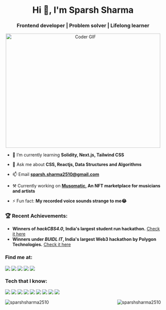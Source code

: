 <h1 align="center">Hi 👋, I'm Sparsh Sharma</h1>
<h3 align="center">Frontend developer | Problem solver | Lifelong learner</h3>

<p align="center"><img src="https://media.giphy.com/media/qgQUggAC3Pfv687qPC/giphy.gif" alt="Coder GIF" width="500" height="370"></p>


- 🌱 I’m currently learning **Solidity, Next.js, Tailwind CSS**

- 💬 Ask me about **CSS, Reactjs, Data Structures and Algorithms**

- 📫 Email **sparsh.sharma2510@gmail.com**

- ⚒ Currently working on **<a href="https://musomatic.vercel.app">Musomatic</a>, An NFT marketplace for musicians and artists** 

- ⚡ Fun fact: **My recorded voice sounds strange to me😂**

<h3>🏆 Recent Achievements:</h3>
<ul>

 <li> <strong>Winners of <em>hackCBS4.0</em>, India's largest student run hackathon.</strong> <a href="https://hackcbs4.hackerearth.com/">Check it here</a></li>
<li> <strong>Winners under <em>BUIDL IT</em>, India's largest Web3 hackathon by Polygon Technologies.</strong> <a href="https://devfolio.co/submissions/musomatic-cf6f">Check it here</a></li>
 
</ul>

<h3 align="left">Find me at:</h3>
<p align="left">
 <a href="https://linkedin.com/in/sparsharma" target="blank"><img align="center" src="https://img.shields.io/badge/LinkedIn-0077B5?style=for-the-badge&logo=linkedin&logoColor=white"/></a>
 <a href="https://www.leetcode.com/sparsh_2510" target="blank"><img align="center" src="https://img.shields.io/badge/-LeetCode-FFA116?style=for-the-badge&logo=LeetCode&logoColor=black"/></a> 
<a href="https://auth.geeksforgeeks.org/user/sparshsharma2510/practice/" target="blank"><img align="center" src="https://img.shields.io/badge/GeeksforGeeks-298D46?style=for-the-badge&logo=geeksforgeeks&logoColor=white"/></a>
  <a href="https://www.codechef.com/users/sparsh_2510" target="blank"><img align="center" src="https://img.shields.io/badge/Codechef-%23B92B27.svg?&style=for-the-badge&logo=Codechef&logoColor=white"/></a>
<a href="https://www.hackerrank.com/Sparsh2510?hr_r=1" target="blank"><img align="center" src="https://img.shields.io/badge/-Hackerrank-2EC866?style=for-the-badge&logo=HackerRank&logoColor=white"/></a>
</p>

<h3 align="left">Tech that I know:</h3>
<p align="left">
<img src = "https://img.shields.io/badge/Java-ED8B00?style=for-the-badge&logo=java&logoColor=white"/>
<img src= "https://img.shields.io/badge/-NodeJs-9DFC03?logo=node.js&logoColor=white&color=green&style=for-the-badge"/>
<img src = "https://img.shields.io/badge/JavaScript-323330?style=for-the-badge&logo=javascript&logoColor=F7DF1E" />
<img src = "https://img.shields.io/badge/HTML5-E34F26?style=for-the-badge&logo=html5&logoColor=white"/>
<img src = "https://img.shields.io/badge/CSS3-1572B6?style=for-the-badge&logo=css3&logoColor=white"/>
<img src = "https://img.shields.io/badge/MongoDB-4EA94B?style=for-the-badge&logo=mongodb&logoColor=white"/>
<img src = "https://img.shields.io/badge/jQuery-0769AD?style=for-the-badge&logo=jquery&logoColor=white"/>
<img src = "https://img.shields.io/badge/Bootstrap-563D7C?style=for-the-badge&logo=bootstrap&logoColor=white"/>
<img src = "https://img.shields.io/badge/React-20232A?style=for-the-badge&logo=react&logoColor=61DAFB"/>
</p>
<p>
 <img align="left" src="https://github-readme-stats.vercel.app/api/top-langs?username=sparshsharma2510&show_icons=true&locale=en&layout=compact" alt="sparshsharma2510" />
<img align="right" src="https://github-readme-stats.vercel.app/api?username=sparshsharma2510&show_icons=true&locale=en" alt="sparshsharma2510" /></p>
